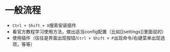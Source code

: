 # 一般流程
- `Ctrl + Shift + X`搜索安装插件
- 看官方教程学习使用方法，做出适当config配置（比如[[settings]]里面说的）
- 使用插件（往往是界面出现按钮/`Ctrl + Shift + P`出现命令/右键菜单出现选项，等等）